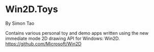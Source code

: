 Win2D.Toys
==========
By Simon Tao

Contains various personal toy and demo apps written using the new immediate mode 2D drawing API for Windows: Win2D.
https://github.com/Microsoft/Win2D

